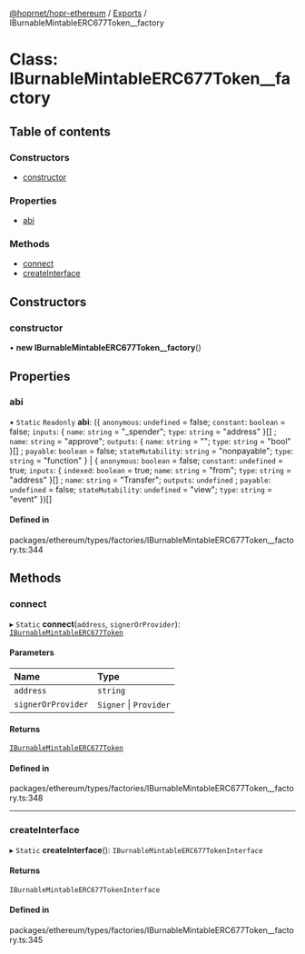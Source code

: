 [@hoprnet/hopr-ethereum](../README.md) / [Exports](../modules.md) / IBurnableMintableERC677Token\_\_factory

# Class: IBurnableMintableERC677Token\_\_factory

## Table of contents

### Constructors

- [constructor](IBurnableMintableERC677Token__factory.md#constructor)

### Properties

- [abi](IBurnableMintableERC677Token__factory.md#abi)

### Methods

- [connect](IBurnableMintableERC677Token__factory.md#connect)
- [createInterface](IBurnableMintableERC677Token__factory.md#createinterface)

## Constructors

### constructor

• **new IBurnableMintableERC677Token__factory**()

## Properties

### abi

▪ `Static` `Readonly` **abi**: ({ `anonymous`: `undefined` = false; `constant`: `boolean` = false; `inputs`: { `name`: `string` = "\_spender"; `type`: `string` = "address" }[] ; `name`: `string` = "approve"; `outputs`: { `name`: `string` = ""; `type`: `string` = "bool" }[] ; `payable`: `boolean` = false; `stateMutability`: `string` = "nonpayable"; `type`: `string` = "function" } \| { `anonymous`: `boolean` = false; `constant`: `undefined` = true; `inputs`: { `indexed`: `boolean` = true; `name`: `string` = "from"; `type`: `string` = "address" }[] ; `name`: `string` = "Transfer"; `outputs`: `undefined` ; `payable`: `undefined` = false; `stateMutability`: `undefined` = "view"; `type`: `string` = "event" })[]

#### Defined in

packages/ethereum/types/factories/IBurnableMintableERC677Token__factory.ts:344

## Methods

### connect

▸ `Static` **connect**(`address`, `signerOrProvider`): [`IBurnableMintableERC677Token`](IBurnableMintableERC677Token.md)

#### Parameters

| Name | Type |
| :------ | :------ |
| `address` | `string` |
| `signerOrProvider` | `Signer` \| `Provider` |

#### Returns

[`IBurnableMintableERC677Token`](IBurnableMintableERC677Token.md)

#### Defined in

packages/ethereum/types/factories/IBurnableMintableERC677Token__factory.ts:348

___

### createInterface

▸ `Static` **createInterface**(): `IBurnableMintableERC677TokenInterface`

#### Returns

`IBurnableMintableERC677TokenInterface`

#### Defined in

packages/ethereum/types/factories/IBurnableMintableERC677Token__factory.ts:345
